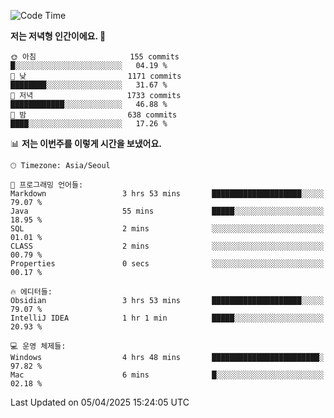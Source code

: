   <!--START_SECTION:waka-->
![Code Time](http://img.shields.io/badge/Code%20Time-535%20hrs%2058%20mins-blue)

**저는 저녁형 인간이에요. 🦉** 

```text
🌞 아침                     155 commits         █░░░░░░░░░░░░░░░░░░░░░░░░   04.19 % 
🌆 낮　                     1171 commits        ████████░░░░░░░░░░░░░░░░░   31.67 % 
🌃 저녁                     1733 commits        ████████████░░░░░░░░░░░░░   46.88 % 
🌙 밤　                     638 commits         ████░░░░░░░░░░░░░░░░░░░░░   17.26 % 
```


📊 **저는 이번주를 이렇게 시간을 보냈어요.** 

```text
🕑︎ Timezone: Asia/Seoul

💬 프로그래밍 언어들: 
Markdown                 3 hrs 53 mins       ████████████████████░░░░░   79.07 % 
Java                     55 mins             █████░░░░░░░░░░░░░░░░░░░░   18.95 % 
SQL                      2 mins              ░░░░░░░░░░░░░░░░░░░░░░░░░   01.01 % 
CLASS                    2 mins              ░░░░░░░░░░░░░░░░░░░░░░░░░   00.79 % 
Properties               0 secs              ░░░░░░░░░░░░░░░░░░░░░░░░░   00.17 % 

🔥 에디터들: 
Obsidian                 3 hrs 53 mins       ████████████████████░░░░░   79.07 % 
IntelliJ IDEA            1 hr 1 min          █████░░░░░░░░░░░░░░░░░░░░   20.93 % 

💻 운영 체제들: 
Windows                  4 hrs 48 mins       ████████████████████████░   97.82 % 
Mac                      6 mins              █░░░░░░░░░░░░░░░░░░░░░░░░   02.18 % 
```


 Last Updated on 05/04/2025 15:24:05 UTC
<!--END_SECTION:waka-->
